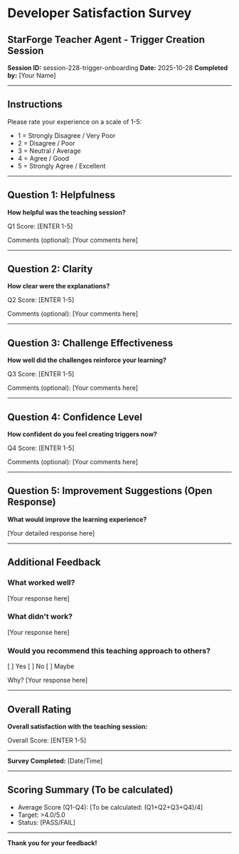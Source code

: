 # Developer Satisfaction Survey
## StarForge Teacher Agent - Trigger Creation Session

**Session ID:** session-228-trigger-onboarding
**Date:** 2025-10-28
**Completed by:** [Your Name]

---

## Instructions

Please rate your experience on a scale of 1-5:
- 1 = Strongly Disagree / Very Poor
- 2 = Disagree / Poor
- 3 = Neutral / Average
- 4 = Agree / Good
- 5 = Strongly Agree / Excellent

---

## Question 1: Helpfulness

**How helpful was the teaching session?**

Q1 Score: [ENTER 1-5]

Comments (optional):
[Your comments here]

---

## Question 2: Clarity

**How clear were the explanations?**

Q2 Score: [ENTER 1-5]

Comments (optional):
[Your comments here]

---

## Question 3: Challenge Effectiveness

**How well did the challenges reinforce your learning?**

Q3 Score: [ENTER 1-5]

Comments (optional):
[Your comments here]

---

## Question 4: Confidence Level

**How confident do you feel creating triggers now?**

Q4 Score: [ENTER 1-5]

Comments (optional):
[Your comments here]

---

## Question 5: Improvement Suggestions (Open Response)

**What would improve the learning experience?**

[Your detailed response here]

---

## Additional Feedback

### What worked well?
[Your response here]

### What didn't work?
[Your response here]

### Would you recommend this teaching approach to others?
[ ] Yes
[ ] No
[ ] Maybe

Why?
[Your response here]

---

## Overall Rating

**Overall satisfaction with the teaching session:**

Overall Score: [ENTER 1-5]

---

**Survey Completed:** [Date/Time]

---

## Scoring Summary (To be calculated)

- Average Score (Q1-Q4): [To be calculated: (Q1+Q2+Q3+Q4)/4]
- Target: >4.0/5.0
- Status: [PASS/FAIL]

---

**Thank you for your feedback!**

